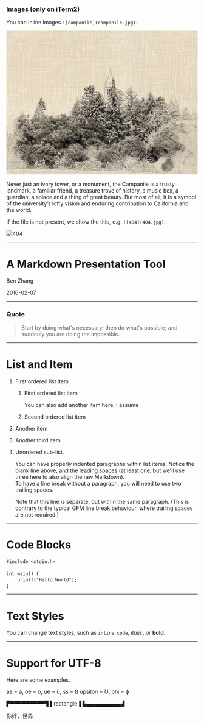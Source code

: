 ### Images (only on iTerm2)

You can inline images `![campanile](campanile.jpg)`.

![campanile](campanile.jpg "Campanile")

Never just an ivory tower, or a monument, the Campanile is a trusty landmark, a
familiar friend, a treasure trove of history, a music box, a guardian, a solace
and a thing of great beauty. But most of all, it is a symbol of the university’s
lofty vision and enduring contribution to California and the world.

If the file is not present, we show the title, e.g. `![404](404.jpg)`.

![404](404.jpg)

------------------

# A Markdown Presentation Tool

Ben Zhang

2016-02-07

-------

### Quote

> Start by doing what's necessary; then do what's possible; and suddenly you are
> doing the impossible.

------------------

# List and Item

1. First ordered list item
   1. First ordered list item

      You can also add another item here, I assume

   2. Second ordered list item
2. Another item
3. Another third item
4. Unordered sub-list.

   You can have properly indented paragraphs within list items. Notice the blank
   line above, and the leading spaces (at least one, but we'll use three here to
   also align the raw Markdown).  
   To have a line break without a paragraph, you will need to use two trailing
   spaces.

   Note that this line is separate, but within the same paragraph.
   (This is contrary to the typical GFM line break behaviour, where trailing
   spaces are not required.)

-------------

# Code Blocks

```
#include <stdio.h>

int main() {
    printf("Hello World");
}
```

-------------

# Text Styles

You can change text styles, such as `inline code`, *italic*, or **bold**.

-------------

# Support for UTF-8

Here are some examples.

ae = ä, oe = ö, ue = ü, ss = ß
upsilon = Ʊ, phi = ɸ

▛▀▀▀▀▀▀▀▀▀▜
▌rectangle▐
▙▄▄▄▄▄▄▄▄▄▟

你好，世界

